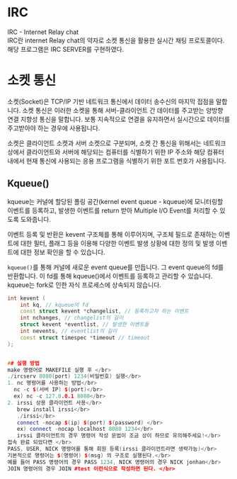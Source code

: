 # IRC 
IRC - Internet Relay chat</br>
IRC란 internet Relay chat의 약자로 소켓 통신을 활용한 실시간 채팅 프로토콜이다.</br>
해당 프로그램은 IRC SERVER를 구현하였다.</br>


# 소켓 통신

소켓(Socket)은 TCP/IP 기반 네트워크 통신에서 데이터 송수신의 마지막 접점을 말합니다. 소켓 통신은 이러한 소켓을 통해 서버-클라이언트 간 데이터를 주고받는 양방향 연결 지향성 통신을 말합니다. 보통 지속적으로 연결을 유지하면서 실시간으로 데이터를 주고받아야 하는 경우에 사용됩니다.

소켓은 클라이언트 소켓과 서버 소켓으로 구분되며, 소켓 간 통신을 위해서는 네트워크상에서 클라이언트와 서버에 해당되는 컴퓨터를 식별하기 위한 IP 주소와 해당 컴퓨터 내에서 현재 통신에 사용되는 응용 프로그램을 식별하기 위한 포트 번호가 사용됩니다.

## Kqueue()

kqueue는 커널에 할당된 폴링 공간(kernel event queue - kqueue)에 모니터링할 이벤트를 등록하고, 발생한 이벤트를 return 받아 Multiple I/O Event를 처리할 수 있도록 도와줍니다.

이벤트 등록 및 반환은 kevent 구조체를 통해 이루어지며, 구조체 필드로 존재하는 이벤트에 대한 필터, 플래그 등을 이용해 다양한 이벤트 발생 상황에 대한 정의 및 발생 이벤트에 대한 정보 확인을 할 수 있습니다.

`kqueue()`를 통해 커널에 새로운 event queue를 만듭니다. 그 event queue의 fd를 반환합니다. 이 fd를 통해 kqueue()에서 이벤트를 등록하고 관리할 수 있습니다. kqueue는 fork로 인한 자식 프로세스에 상속되지 않습니다.

```cpp
int kevent (
    int kq, // kqueue의 fd
    const struct kevent *changelist, // 등록하고자 하는 이벤트
    int nchanges, // changelist의 길이
    struct kevent *eventlist, // 발생한 이벤트들
    int nevents, // eventlist의 길이
    const struct timespec *timeout // timeout
);


## 실행 방법
make 명령어로 MAKEFILE 실행 후 </br>
./ircserv 8080(port) 1234(비밀번호) 실행</br>
1. nc 명령어를 사용하는 방법</br>
  nc -c $(서버 IP) $(port)</br>
  ex) nc -c 127.0.0.1 8080</br>
2. irssi 상용 클라이언트 사용</br>
   brew install irssi</br>
   ./irssi</br>
   connect -nocap $(ip) $(port) $(password) </br>
   ex) connect -nocap localhost 8080 1234</br>
   irssi 클라이언트의 경우 명령어 작성 문법이 조금 상이 하므로 유의해주세요!</br>
접속 완료 되었다면 </br>
PASS, USER, NICK 명령어를 통해 회원 등록(irssi 클라이언트라면 생략가능)</br>
기본적으로 명령어는 $(명령어) $(msg) 의 구조로 실행된다.</br>
예를 들어 PASS 명령어의 경우 PASS 1234, NICK 명령어의 경우 NICK jonhan</br>
JOIN 명령어의 경우 JOIN #test 이런식으로 작성하면 된다. </br>
   

